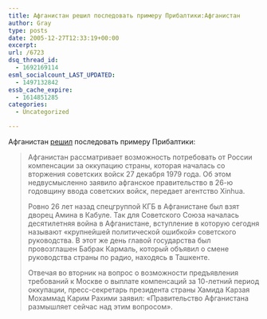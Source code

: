 ```yaml
---
title: Афганистан решил последовать примеру Прибалтики:Афганистан
author: Gray
type: posts
date: 2005-12-27T12:33:19+00:00
excerpt:
url: /6723
dsq_thread_id:
  - 1692169114
esml_socialcount_LAST_UPDATED:
  - 1497132842
essb_cache_expire:
  - 1614851285
categories:
  - Uncategorized

---
```








Афганистан <a href="http://www.newsru.com/world/27dec2005/afgan.html" target="_blank">решил</a> последовать примеру Прибалтики:

> Афганистан рассматривает возможность потребовать от России компенсации за оккупацию страны, которая началась со вторжения советских войск 27 декабря 1979 года. Об этом недвусмысленно заявило афганское правительство в 26-ю годовщину ввода советских войск, передает агентство Xinhua.
> 
> Ровно 26 лет назад спецгруппой КГБ в Афганистане был взят дворец Амина в Кабуле. Так для Советского Союза началась десятилетняя война в Афганистане, вступление в которую сегодня называют &#171;крупнейшей политической ошибкой&#187; советского руководства. В этот же день главой государства был провозглашен Бабрак Кармаль, который объявил о смене руководства страны по радио, находясь в Ташкенте.
> 
> Отвечая во вторник на вопрос о возможности предъявления требований к Москве о выплате компенсаций за 10-летний период оккупации, пресс-секретарь президента страны Хамида Карзая Мохаммад Карим Рахими заявил: &#171;Правительство Афганистана размышляет сейчас над этим вопросом&#187;.